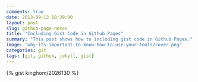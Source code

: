 ```yaml
---
comments: true
date: 2013-09-13 10:39:00
layout: post
slug: github-page-notes
title: "Including Gist Code in Github Pages"
summary: "This post shows how to including gist code in Github Pages."
image: 'why-its-important-to-know-how-to-use-your-tools/cover.png'
categories: git
tags: [git, github, jekyll, gist]
---
```


{% gist kinghom/2026130 %}

